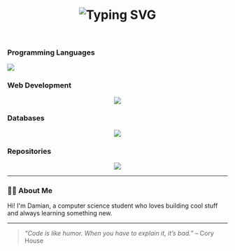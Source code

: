 <div align="center">
  <h1>
    <img src="https://readme-typing-svg.herokuapp.com?font=Jetbrains+Mono&size=40&duration=3000&color=3382CA&center=true&vCenter=true&width=800&lines=Hey..+I'm+Damian;Welcome+to+my+GitHub!;Have+a+look+around+🚀" alt="Typing SVG"/>
  </h1>
</div>

<br />


<p align="center">
  <h3>Programming Languages</h3>
  <a href="https://skillicons.dev">
    <img src="https://skillicons.dev/icons?i=java,js,kotlin,py,r" />
  </a>
</p>

<h3>Web Development</h3>
<p align="center">
  
  <a href="https://skillicons.dev">
    <img src="https://skillicons.dev/icons?i=css,html,nextjs,npm,spring,vue" />
  </a>
</p>

<h3>Databases</h3>
<p align="center">
  
  <a href="https://skillicons.dev">
    <img src="https://skillicons.dev/icons?i=mysql" />
  </a>
</p>

<h3>Repositories</h3>
<p align="center">
  
  <a href="https://skillicons.dev">
    <img src="https://skillicons.dev/icons?i=github,gitlab" />
  </a>
</p>

---

### 👨‍💻 About Me

Hi! I'm Damian, a computer science student who loves building cool stuff and always learning something new.  

---

> *“Code is like humor. When you have to explain it, it’s bad.”* – Cory House
